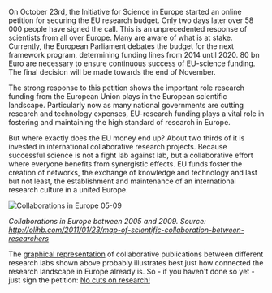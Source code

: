 On October 23rd, the Initiative for Science in Europe started an online petition for securing the EU research budget. Only two days later over 58 000 people have signed the call. This is an unprecedented response of scientists from all over Europe. Many are aware of what is at stake. Currently, the European Parliament debates the budget for the next framework program, determining funding lines from 2014 until 2020. 80 bn Euro are necessary to ensure continuous success of EU-science funding. The final decision will be made towards the end of November.<!-- more -->

The strong response to this petition shows the important role research funding from the European Union plays in the European scientific landscape. Particularly now as many national governments are cutting research and technology expenses, EU-research funding plays a vital role in fostering and maintaining the high standard of research in Europe.

But where exactly does the EU money end up? About two thirds of it is invested in international collaborative research projects. Because successful science is not a fight lab against lab, but a collaborative effort where everyone benefits from synergistic effects. EU funds foster the creation of networks, the exchange of knowledge and technology and last but not least, the establishment and maintenance of an international research culture in a united Europe. 

![Collaborations in Europe 05-09](http://farm9.staticflickr.com/8050/8121704073_3a113dff6e_c.jpg)

_Collaborations in Europe between 2005 and 2009. Source: <a href="http://olihb.com/2011/01/23/map-of-scientific-collaboration-between-researchers/" target="_blank">http://olihb.com/2011/01/23/map-of-scientific-collaboration-between-researchers</a>_

The <a href="http://olihb.com/2011/01/23/map-of-scientific-collaboration-between-researchers/" target="_blank">graphical representation</a> of collaborative publications between different research labs shown above probably illustrates best just how connected the research landscape in Europe already is. So - if you haven't done so yet - just sign the petition: <a href="http://www.no-cuts-on-research.eu/" target="_blank">No cuts on research!</a>

